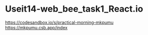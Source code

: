 # Useit14-web_bee_task1_React.io
https://codesandbox.io/s/practical-morning-mkpumu
https://mkpumu.csb.app/index
